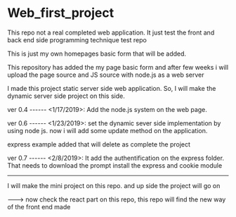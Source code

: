 # Web_first_project
This repo not a real completed web application. It just test the front and back end side programming technique test repo

This is just my own homepages basic form that will be added.

This repository has added the my page basic form and after few weeks i will upload the page source and JS source with node.js as a web server

I made this project static server side web application. So, I will make the dynamic server side project on this side.

ver 0.4 ------ <1/17/2019>: Add the node.js system on the web page.

ver 0.6 ------ <1/23/2019>: set the dynamic sever side implementation by using node js. now i will add some update method on the application.

express example added that will delete as complete the project

ver 0.7 ------ <2/8/2019>: It add the authentification on the express folder. That needs to download the prompt install the express and cookie module

-------------------------------------------------------------------------------------------------------------------------------------

I will make the mini project on this repo. and up side the project will go on

---> now check the react part on this repo, this repo will find the new way of the front end made
